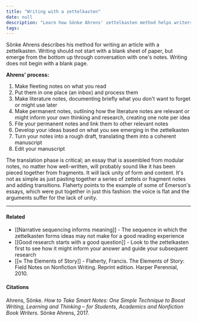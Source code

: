 ```yaml
---
title: "Writing with a zettelkasten"
date: null
description: "Learn how Sönke Ahrens' zettelkasten method helps writers develop ideas from notes to drafts, avoiding blank pages and creating clear, connected, and well-organized articles."
tags:
---
```


Sönke Ahrens describes his method for writing an article with a zettelkasten. Writing should not start with a blank sheet of paper, but emerge from the bottom up through conversation with one's notes. Writing does not begin with a blank page.

**Ahrens' process:**

1. Make fleeting notes on what you read
2. Put them in one place (an inbox) and process them
3. Make literature notes, documenting briefly what you don't want to forget or might use later
4. Make permanent notes, outlining how the literature notes are relevant or might inform your own thinking and research, creating one note per idea
5. File your permanent notes and link them to other relevant notes
6. Develop your ideas based on what you see emerging in the zettelkasten
7. Turn your notes into a rough draft, translating them into a coherent manuscript
8. Edit your manuscript

The translation phase is critical; an essay that is assembled from modular notes, no matter how well-written, will probably sound like it has been pieced together from fragments. It will lack unity of form and content. It's not as simple as just pasting together a series of zettels or fragment notes and adding transitions. Flaherty points to the example of some of Emerson's essays, which were put together in just this fashion: the voice is flat and the arguments suffer for the lack of unity.

---

#### Related

- [[Narrative sequencing informs meaning]] - The sequence in which the zettelkasten forms ideas may not make for a good reading experience
- [[Good research starts with a good question]] - Look to the zettelkasten first to see how it might inform your answer and guide your subsequent research
- [[≈ The Elements of Story]] - Flaherty, Francis. The Elements of Story: Field Notes on Nonfiction Writing. Reprint edition. Harper Perennial, 2010.

#### Citations

Ahrens, Sönke. _How to Take Smart Notes: One Simple Technique to Boost Writing, Learning and Thinking – for Students, Academics and Nonfiction Book Writers_. Sönke Ahrens, 2017.
